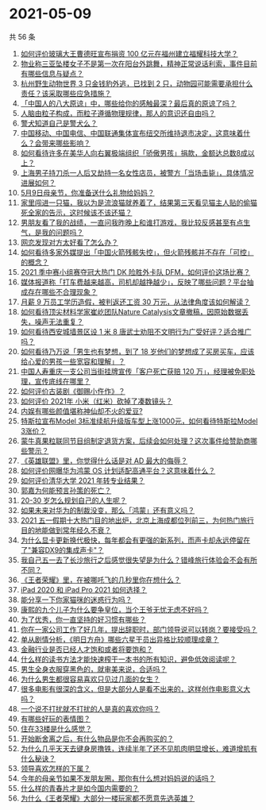 # 2021-05-09

共 56 条

<!-- BEGIN -->
<!-- 最后更新时间 Sun May 09 2021 02:07:54 GMT+0800 (China Standard Time) -->

1. [如何评价玻璃大王曹德旺宣布捐资 100
   亿元在福州建立福耀科技大学？](https://www.zhihu.com/question/457562649)
2. [物业称三亚坠楼女子不是第一次在阳台外跳舞，精神正常说话利索，事件目前有哪些信息与疑点？](https://www.zhihu.com/question/458317199)
3. [杭州野生动物世界 3 只金钱豹外逃，已找到 2
   只，动物园可能需要承担什么责任？该采取哪些应急措施？](https://www.zhihu.com/question/458351546)
4. [「中国人的八大原谅」中，哪些给你的感触最深？最后真的原谅了吗？](https://www.zhihu.com/question/458322564)
5. [人脑由粒子构成，而粒子遵循物理规律，那人的意识还自由吗？](https://www.zhihu.com/question/450868629)
6. [警犬知道自己是警犬么？](https://www.zhihu.com/question/286005319)
7. [中国移动、中国电信、中国联通集体宣布纽交所维持退市决定，这意味着什么？会带来哪些影响？](https://www.zhihu.com/question/458322456)
8. [如何看待许多在美华人向右翼极端组织「骄傲男孩」捐款，金额达总数8成以上？](https://www.zhihu.com/question/458277293)
9. [上海男子持刀杀一人后又劫持一名女性店员，被警方「当场击毙」，具体情况进展如何？](https://www.zhihu.com/question/458381524)
10. [5月9日母亲节，你准备送什么礼物给妈妈？](https://www.zhihu.com/question/458238204)
11. [家里闯进一只猫，我以为是流浪猫就养着了，结果第三天看见猫主人贴的偷猫死全家的告示，这时候该不该还猫？](https://www.zhihu.com/question/458067326)
12. [男朋友看了我的战绩，一直问我昨晚上和谁打游戏，我比较反感甚至有点生气，是我的问题吗？](https://www.zhihu.com/question/457084853)
13. [网恋发现对方太好看了怎么办？](https://www.zhihu.com/question/441357680)
14. [如何看待多家外媒提出「中国火箭残骸失控」，但火箭残骸并不存在「可控」的概念？](https://www.zhihu.com/question/458384867)
15. [2021 季中赛小组赛夺冠大热门 DK 险胜外卡队
    DFM，如何评价这场比赛？](https://www.zhihu.com/question/458430509)
16. [媒体报道称「打车费越来越高，司机却越挣越少」，反映了哪些问题？平台抽成存在哪些不合理现象？](https://www.zhihu.com/question/458224652)
17. [月薪 9 万员工学历造假，被判返还工资 30
    万元，从法律角度该如何解读？](https://www.zhihu.com/question/458409677)
18. [如何看待顶尖材料学家崔屹团队Nature
    Catalysis文章撤稿，因原始数据丢失，噪声无法重复？](https://www.zhihu.com/question/458152727)
19. [如何看待西安城墙景区设 1 米 8
    唐武士劝阻不文明行为广受好评？适合推广吗？](https://www.zhihu.com/question/458013084)
20. [如何看待乃万说「男生也有梦想，到了 18
    岁他们的梦想成了买房买车，应该给心爱的男孩一些宽容和理解」？](https://www.zhihu.com/question/458072558)
21. [中国人寿重庆一支公司当街挂牌宣传「客户死亡获赔 120
    万」，经理被免职处理，宣传底线在哪里？](https://www.zhihu.com/question/458335443)
22. [如何评价古装剧《御赐小仵作》？](https://www.zhihu.com/question/457117887)
23. [如何评价 2021年 小米（红米）砍掉了凑数镜头？](https://www.zhihu.com/question/458171647)
24. [内娱有哪些颜值堪称神仙却不火的爱豆?](https://www.zhihu.com/question/439659001)
25. [特斯拉宣布Model 3标准续航升级版车型上涨1000元，如何看待特斯拉Model
    3涨价？](https://www.zhihu.com/question/458323631)
26. [蒙牛真果粒联同节目组制定退货方案，后续会如何处理？这次事件给赞助商哪些警示？](https://www.zhihu.com/question/458355922)
27. [《英雄联盟》里，你觉得什么话是对 AD 最大的侮辱？](https://www.zhihu.com/question/457722320)
28. [如何评价网曝华为鸿蒙 OS 计划适配高通平台？这意味着什么？](https://www.zhihu.com/question/458227978)
29. [如何评价清华大学 2021 年转专业结果？](https://www.zhihu.com/question/455564234)
30. [郭嘉为何能预言孙策的死亡？](https://www.zhihu.com/question/23022586)
31. [20-30 岁怎么规划自己的人生呢？](https://www.zhihu.com/question/303781246)
32. [如果未来对华为的制裁没变，那么「鸿蒙」还有意义吗？](https://www.zhihu.com/question/458261749)
33. [2021
    五一假期十大热门目的地出炉，北京上海成都位列前三，为何热门旅行目的地能做到常年经久不衰？](https://www.zhihu.com/question/458249774)
34. [为什么显卡更新换代极快，每年都会有更强的新系列，而声卡却永远停留在了"兼容DX9的集成声卡"？](https://www.zhihu.com/question/458007412)
35. [我自己五一去了长沙旅行之后感觉很失望是为什么？错峰旅行体验会不会有所不同？](https://www.zhihu.com/question/458141426)
36. [《王者荣耀》里，在被哪吒飞的几秒里你在想什么？](https://www.zhihu.com/question/457960562)
37. [iPad 2020 和 iPad Pro 2021 如何选择？](https://www.zhihu.com/question/458086760)
38. [能分享一下你家猫咪的迷惑行为吗？](https://www.zhihu.com/question/457690584)
39. [康熙的九个儿子为什么要争皇位，当个王爷无忧无虑不好吗？](https://www.zhihu.com/question/359062106)
40. [为了优秀，你一直坚持的好习惯有哪些？](https://www.zhihu.com/question/452488029)
41. [你在一家公司工作了好几年，提出辞职时，部门领导说可以转岗？要接受吗？](https://www.zhihu.com/question/454570545)
42. [单从剧情分析，《明日方舟》哪些六星干员出异格比较顺理成章？](https://www.zhihu.com/question/458079671)
43. [金融行业是否已经人才饱和或者将要饱和？](https://www.zhihu.com/question/267950320)
44. [什么样的读书方法才能快速榨干一本书的所有知识，避免低效阅读呢？](https://www.zhihu.com/question/377547324)
45. [男生全身衣服穿黑色的，就审美来说，合适吗？](https://www.zhihu.com/question/26534749)
46. [为什么男生都很容易喜欢只见过几面的女生？](https://www.zhihu.com/question/300699970)
47. [很多电影有很深的含义，但是大部分人是看不出来的，这样创作电影意义大吗？](https://www.zhihu.com/question/438741204)
48. [一个说不打扰就不打扰的人是真的喜欢你吗？](https://www.zhihu.com/question/455719746)
49. [有哪些好玩的表情图？](https://www.zhihu.com/question/31090236)
50. [住在33楼是什么感觉？](https://www.zhihu.com/question/452537568)
51. [开始断舍离之后，有什么物品是你不会再购买的？](https://www.zhihu.com/question/457895008)
52. [为什么几乎天天去键身房撸铁，连续半年了还不见肌肉明显增长，难道增肌有什么秘诀？](https://www.zhihu.com/question/344778141)
53. [领导喜欢怎样的下属？](https://www.zhihu.com/question/288797213)
54. [今年的母亲节如果不发朋友圈，那你有什么想对妈妈说的话吗？](https://www.zhihu.com/question/458321063)
55. [什么样的青春片才是如今国内需要的？](https://www.zhihu.com/question/30589916)
56. [为什么《王者荣耀》大部分一楼玩家都不愿意先选英雄？](https://www.zhihu.com/question/457720588)

<!-- END -->
